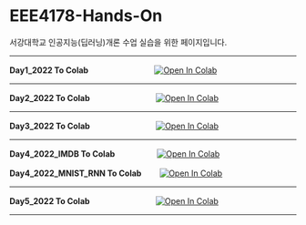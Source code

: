 # EEE4178-Hands-On

서강대학교
인공지능(딥러닝)개론 수업 실습을 위한 페이지입니다.

---
**Day1_2022 To Colab**　　　　　　　　
<a href="https://colab.research.google.com/github/mallang327/EEE4178-Hands-On/blob/main/Day1_2022.ipynb" target="_parent"><img src="https://colab.research.google.com/assets/colab-badge.svg" alt="Open In Colab"/></a>

---
**Day2_2022 To Colab**　　　　　　　　
<a href="https://colab.research.google.com/github/mallang327/EEE4178-Hands-On/blob/main/Day2_2022.ipynb" target="_parent"><img src="https://colab.research.google.com/assets/colab-badge.svg" alt="Open In Colab"/></a>

---
**Day3_2022 To Colab**　　　　　　　　
<a href="https://colab.research.google.com/github/mallang327/EEE4178-Hands-On/blob/main/Day3_2022.ipynb" target="_parent"><img src="https://colab.research.google.com/assets/colab-badge.svg" alt="Open In Colab"/></a>

---
**Day4_2022_IMDB To Colab**　　　　　
<a href="https://colab.research.google.com/github/mallang327/EEE4178-Hands-On/blob/main/Day4_2022_IMDB.ipynb" target="_parent"><img src="https://colab.research.google.com/assets/colab-badge.svg" alt="Open In Colab"/></a>


**Day4_2022_MNIST_RNN To Colab**　　
<a href="https://colab.research.google.com/github/mallang327/EEE4178-Hands-On/blob/main/Day4_2022_MNIST_RNN.ipynb" target="_parent"><img src="https://colab.research.google.com/assets/colab-badge.svg" alt="Open In Colab"/></a>

---
**Day5_2022 To Colab**　　　　　　　　
<a href="https://colab.research.google.com/github/mallang327/EEE4178-Hands-On/blob/main/Day5_2022.ipynb" target="_parent"><img src="https://colab.research.google.com/assets/colab-badge.svg" alt="Open In Colab"/></a>

---


